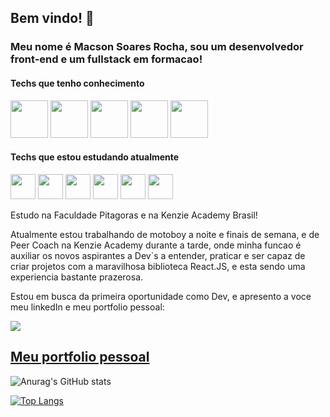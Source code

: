 ## Bem vindo! 👋


### Meu nome é Macson Soares Rocha, sou um desenvolvedor front-end e um fullstack em formacao!

#### Techs que tenho conhecimento
<img src="https://cdn.jsdelivr.net/gh/devicons/devicon/icons/javascript/javascript-original.svg" width="60" height="60"/> <img src="https://cdn.jsdelivr.net/gh/devicons/devicon/icons/react/react-original-wordmark.svg" width="60" height="60"/>  <img src="https://cdn.jsdelivr.net/gh/devicons/devicon/icons/css3/css3-plain-wordmark.svg" width="60" height="60"/> <img src="https://cdn.jsdelivr.net/gh/devicons/devicon/icons/html5/html5-plain-wordmark.svg" width="60" height="60"/> <img src="https://cdn.worldvectorlogo.com/logos/styled-components-1.svg" width="60" height="60"/>
          
#### Techs que estou estudando atualmente 
<img src="https://cdn.jsdelivr.net/gh/devicons/devicon/icons/nodejs/nodejs-original-wordmark.svg" width="40" height="40"/> <img src="https://cdn.jsdelivr.net/gh/devicons/devicon/icons/python/python-original-wordmark.svg" width="40" height="40"/>  <img src="https://cdn.jsdelivr.net/gh/devicons/devicon/icons/docker/docker-plain-wordmark.svg" width="40" height="40"/> <img src="https://cdn.jsdelivr.net/gh/devicons/devicon/icons/postgresql/postgresql-original-wordmark.svg" width="40" height="40"/> <img src="https://cdn.jsdelivr.net/gh/devicons/devicon/icons/mongodb/mongodb-plain-wordmark.svg" width="40" height="40"/> <img src="https://cdn.jsdelivr.net/gh/devicons/devicon/icons/typescript/typescript-original.svg" width="40" height="40"/>



Estudo na Faculdade Pitagoras e na Kenzie Academy Brasil!

Atualmente estou trabalhando de motoboy a noite e finais de semana, e de Peer Coach na Kenzie Academy durante a tarde, onde minha funcao é auxiliar os novos aspirantes a Dev`s a entender, praticar e ser capaz de criar projetos com a maravilhosa biblioteca React.JS, e esta sendo uma experiencia bastante prazerosa.

Estou em busca da primeira oportunidade como Dev, e apresento a voce meu linkedIn e meu portfolio pessoal:


<a href="https://www.linkedin.com/in/macson-soares-rocha" target="_blank"><img src="https://img.shields.io/badge/-LinkedIn-%230077B5?style=for-the-badge&logo=linkedin&logoColor=white" target="_blank"></a> 

## [Meu portfolio pessoal](https://meu-portfolio-swart.vercel.app/)



<!--
**maxdevsr/maxdevsr** is a ✨ _special_ ✨ repository because its `README.md` (this file) appears on your GitHub profile.

Here are some ideas to get you started:

- 🔭 I’m currently working on ...
- 🌱 I’m currently learning ...
- 👯 I’m looking to collaborate on ...
- 🤔 I’m looking for help with ...
- 💬 Ask me about ...
- 📫 How to reach me: ...
- 😄 Pronouns: ...
- ⚡ Fun fact: ...
-->

![Anurag's GitHub stats](https://github-readme-stats.vercel.app/api?username=maxdevsr&count_private=true)

[![Top Langs](https://github-readme-stats.vercel.app/api/top-langs/?username=maxdevsr&layout=compact)](https://github.com/anuraghazra/github-readme-stats)
